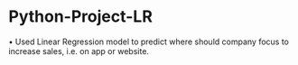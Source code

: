 # Python-Project-LR
• Used Linear Regression model to predict where should company focus to increase sales, i.e. on app or website.
